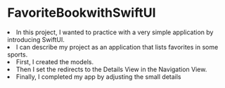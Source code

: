 # FavoriteBookwithSwiftUI

<li> In this project, I wanted to practice with a very simple application by introducing SwiftUI. </li>
<li> I can describe my project as an application that lists favorites in some sports. </li>
<li> First, I created the models. </li>
<li> Then I set the redirects to the Details View in the Navigation View. </li>
<li> Finally, I completed my app by adjusting the small details </li>
